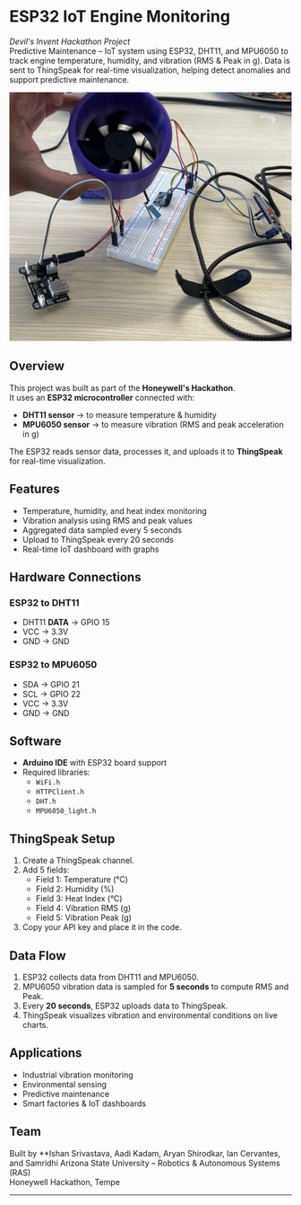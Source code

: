 # ESP32 IoT Engine Monitoring 
_Devil's Invent Hackathon Project_  
Predictive Maintenance – IoT system using ESP32, DHT11, and MPU6050 to track engine temperature, humidity, and vibration (RMS &amp; Peak in g). Data is sent to ThingSpeak for real-time visualization, helping detect anomalies and support predictive maintenance.

![Image of Prototype](./img.png)

## Overview  
This project was built as part of the **Honeywell's Hackathon**.  
It uses an **ESP32 microcontroller** connected with:  
- **DHT11 sensor** → to measure temperature & humidity  
- **MPU6050 sensor** → to measure vibration (RMS and peak acceleration in g)  

The ESP32 reads sensor data, processes it, and uploads it to **ThingSpeak** for real-time visualization.  

## Features  
- Temperature, humidity, and heat index monitoring  
- Vibration analysis using RMS and peak values  
- Aggregated data sampled every 5 seconds  
- Upload to ThingSpeak every 20 seconds  
- Real-time IoT dashboard with graphs  

## Hardware Connections  

### ESP32 to DHT11  
- DHT11 **DATA** → GPIO 15  
- VCC → 3.3V  
- GND → GND  

### ESP32 to MPU6050  
- SDA → GPIO 21  
- SCL → GPIO 22  
- VCC → 3.3V  
- GND → GND  

## Software  
- **Arduino IDE** with ESP32 board support  
- Required libraries:  
  - `WiFi.h`  
  - `HTTPClient.h`  
  - `DHT.h`  
  - `MPU6050_light.h`  

## ThingSpeak Setup  
1. Create a ThingSpeak channel.  
2. Add 5 fields:  
   - Field 1: Temperature (°C)  
   - Field 2: Humidity (%)  
   - Field 3: Heat Index (°C)  
   - Field 4: Vibration RMS (g)  
   - Field 5: Vibration Peak (g)  
3. Copy your API key and place it in the code.  

## Data Flow  
1. ESP32 collects data from DHT11 and MPU6050.  
2. MPU6050 vibration data is sampled for **5 seconds** to compute RMS and Peak.  
3. Every **20 seconds**, ESP32 uploads data to ThingSpeak.  
4. ThingSpeak visualizes vibration and environmental conditions on live charts.  

## Applications  
- Industrial vibration monitoring  
- Environmental sensing  
- Predictive maintenance  
- Smart factories & IoT dashboards  

## Team  
Built by **Ishan Srivastava, Aadi Kadam, Aryan Shirodkar, Ian Cervantes, and Samridhi
Arizona State University – Robotics & Autonomous Systems (RAS)  
Honeywell Hackathon, Tempe  

---  
